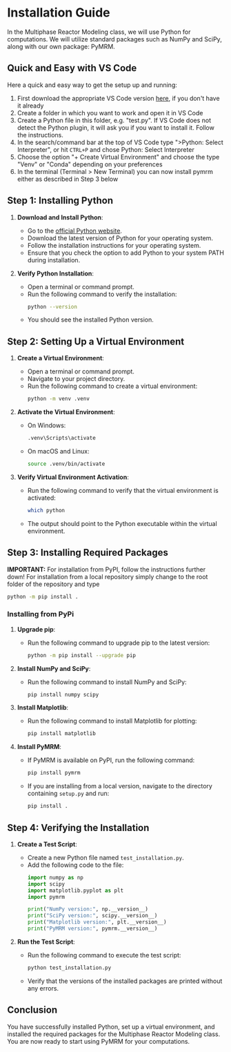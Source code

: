 # Installation Guide

In the Multiphase Reactor Modeling class, we will use Python for computations. We will utilize standard packages such as NumPy and SciPy, along with our own package: PyMRM.

## Quick and Easy with VS Code
Here a quick and easy way to get the setup up and running:
1. First download the appropriate VS Code version [here](https://code.visualstudio.com/), if you don't have it already
2. Create a folder in which you want to work and open it in VS Code
3. Create a Python file in this folder, e.g. "test.py". If VS Code does not detect the Python plugin, it will ask you if you want to install it. Follow the instructions.
4. In the search/command bar at the top of VS Code type ">Python: Select Interpreter", or hit `CTRL+P` and chose Python: Select Interpreter
5. Choose the option "+ Create Virtual Environment" and choose the type "Venv" or "Conda" depending on your preferences
6. In the terminal (Terminal > New Terminal) you can now install pymrm either as described in Step 3 below

## Step 1: Installing Python

1. **Download and Install Python**:
   - Go to the [official Python website](https://www.python.org/downloads/).
   - Download the latest version of Python for your operating system.
   - Follow the installation instructions for your operating system.
   - Ensure that you check the option to add Python to your system PATH during installation.

2. **Verify Python Installation**:
   - Open a terminal or command prompt.
   - Run the following command to verify the installation:
     ```sh
     python --version
     ```
   - You should see the installed Python version.

## Step 2: Setting Up a Virtual Environment

1. **Create a Virtual Environment**:
   - Open a terminal or command prompt.
   - Navigate to your project directory.
   - Run the following command to create a virtual environment:
     ```sh
     python -m venv .venv
     ```

2. **Activate the Virtual Environment**:
   - On Windows:
     ```sh
     .venv\Scripts\activate
     ```
   - On macOS and Linux:
     ```sh
     source .venv/bin/activate
     ```

3. **Verify Virtual Environment Activation**:
   - Run the following command to verify that the virtual environment is activated:
     ```sh
     which python
     ```
   - The output should point to the Python executable within the virtual environment.

## Step 3: Installing Required Packages

**IMPORTANT:** For installation from PyPI, follow the instructions further down! For installation
from a local repository simply change to the root folder of the repository and type
```sh
python -m pip install .
```

### Installing from PyPi
1. **Upgrade pip**:
   - Run the following command to upgrade pip to the latest version:
     ```sh
     python -m pip install --upgrade pip
     ```

2. **Install NumPy and SciPy**:
   - Run the following command to install NumPy and SciPy:
     ```sh
     pip install numpy scipy
     ```

3. **Install Matplotlib**:
   - Run the following command to install Matplotlib for plotting:
     ```sh
     pip install matplotlib
     ```

4. **Install PyMRM**:
   - If PyMRM is available on PyPI, run the following command:
     ```sh
     pip install pymrm
     ```
   - If you are installing from a local version, navigate to the directory containing `setup.py` and run:
     ```sh
     pip install .
     ```

## Step 4: Verifying the Installation

1. **Create a Test Script**:
   - Create a new Python file named `test_installation.py`.
   - Add the following code to the file:
     ```python
     import numpy as np
     import scipy
     import matplotlib.pyplot as plt
     import pymrm

     print("NumPy version:", np.__version__)
     print("SciPy version:", scipy.__version__)
     print("Matplotlib version:", plt.__version__)
     print("PyMRM version:", pymrm.__version__)
     ```

2. **Run the Test Script**:
   - Run the following command to execute the test script:
     ```sh
     python test_installation.py
     ```
   - Verify that the versions of the installed packages are printed without any errors.

## Conclusion

You have successfully installed Python, set up a virtual environment, and installed the required packages for the Multiphase Reactor Modeling class. You are now ready to start using PyMRM for your computations.
